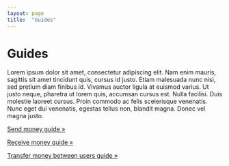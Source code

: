 ```yaml
---
layout: page
title:  "Guides"
---
```


# Guides

Lorem ipsum dolor sit amet, consectetur adipiscing elit. Nam enim mauris, sagittis sit amet tincidunt quis, cursus id justo. Etiam malesuada nunc nisi, sed pretium diam finibus id. Vivamus auctor ligula at euismod varius. Ut justo neque, pharetra ut lorem quis, accumsan cursus est. Nulla facilisi. Duis molestie laoreet cursus. Proin commodo ac felis scelerisque venenatis. Nunc eget dui venenatis, egestas tellus non, blandit magna. Donec vel magna justo.

[Send money guide &raquo;](/guides/send-money)

[Receive money guide &raquo;](/guides/receive-money)

[Transfer money between users guide &raquo;](/guides/transfer-money-between-users)